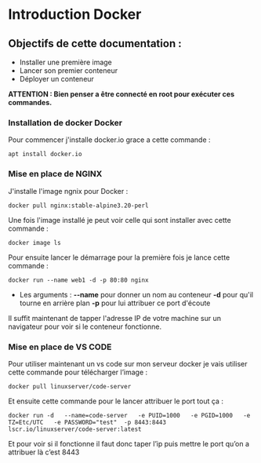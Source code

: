 # Introduction Docker

 ## Objectifs de cette documentation :
 * Installer une première image
 * Lancer son premier conteneur
 * Déployer un conteneur


**ATTENTION : Bien penser a être connecté en root pour exécuter ces commandes.**

 ### Installation de docker Docker

 Pour commencer j'installe docker.io grace a cette commande :
 ``` 
 apt install docker.io
 ```

 ### Mise en place de NGINX

 J'installe l'image ngnix pour Docker :
 ``` 
 docker pull nginx:stable-alpine3.20-perl
 ````

 Une fois l'image installé je peut voir celle qui sont installer avec cette commande :
 ````
 docker image ls
 ````

 Pour ensuite lancer le démarrage pour la première fois je lance cette commande : 
 ````
 docker run --name web1 -d -p 80:80 nginx
 ````
- Les arguments :
**--name** pour donner un nom au conteneur 
**-d** pour qu'il tourne en arrière plan 
**-p** pour lui attribuer ce port d'écoute

 Il suffit maintenant de tapper l'adresse IP de votre machine sur un navigateur pour voir si le conteneur fonctionne.

 ### Mise en place de VS CODE

 Pour utiliser maintenant un vs code sur mon serveur docker je vais utiliser cette commande pour télécharger l’image :

 ````
 docker pull linuxserver/code-server
 ````

 Et ensuite cette commande pour le lancer attribuer le port tout ça :

 ````
 docker run -d   --name=code-server   -e PUID=1000   -e PGID=1000   -e TZ=Etc/UTC   -e PASSWORD="test"  -p 8443:8443   lscr.io/linuxserver/code-server:latest
 `````

 Et pour voir si il fonctionne il faut donc taper l’ip puis mettre le port qu’on a attribuer là c’est 8443